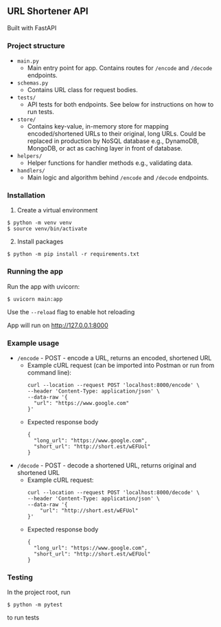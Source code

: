 ## URL Shortener API

Built with FastAPI

### Project structure

- `main.py`
  - Main entry point for app. Contains routes for `/encode` and `/decode` endpoints.
- `schemas.py`
  - Contains URL class for request bodies.
- `tests/`
  - API tests for both endpoints. See below for instructions on how to run tests.
- `store/`
  - Contains key-value, in-memory store for mapping encoded/shortened URLs to their original, long URLs. Could be replaced in production by NoSQL database e.g., DynamoDB, MongoDB, or act as caching layer in front of database.
- `helpers/`
  - Helper functions for handler methods e.g., validating data.
- `handlers/`
  - Main logic and algorithm behind `/encode` and `/decode` endpoints.


### Installation

1. Create a virtual environment
```
$ python -m venv venv
$ source venv/bin/activate
```

2. Install packages
```
$ python -m pip install -r requirements.txt
```

### Running the app

Run the app with uvicorn:
```
$ uvicorn main:app
```
Use the `--reload` flag to enable hot reloading

App will run on http://127.0.0.1:8000

### Example usage

* `/encode` - POST - encode a URL, returns an encoded, shortened URL
  * Example cURL request (can be imported into Postman or run from command line):
    ```
    curl --location --request POST 'localhost:8000/encode' \
    --header 'Content-Type: application/json' \
    --data-raw '{
      "url": "https://www.google.com"
    }'
    ```
  * Expected response body
    ```
    {
      "long_url": "https://www.google.com",
      "short_url": "http://short.est/wEFUol"
    }
    ```
* `/decode` - POST - decode a shortened URL, returns original and shortened URL
  * Example cURL request:
    ```
    curl --location --request POST 'localhost:8000/decode' \
    --header 'Content-Type: application/json' \
    --data-raw '{
        "url": "http://short.est/wEFUol"
    }'
    ```
  * Expected response body
    ```
    {
      "long_url": "https://www.google.com",
      "short_url": "http://short.est/wEFUol"
    }
    ```

### Testing

In the project root, run
```
$ python -m pytest
```
to run tests
